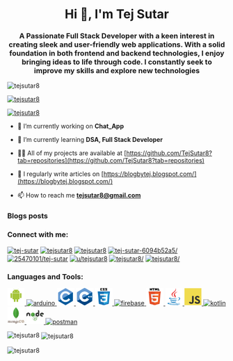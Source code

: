 <h1 align="center">Hi 👋, I'm Tej Sutar</h1>
<h3 align="center">A Passionate Full Stack Developer with a keen interest in creating sleek and user-friendly web applications. With a solid foundation in both frontend and backend technologies, I enjoy bringing ideas to life through code. I constantly seek to improve my skills and explore new technologies</h3>

<p align="left"> <img src="https://komarev.com/ghpvc/?username=tejsutar8&label=Profile%20views&color=0e75b6&style=flat" alt="tejsutar8" /> </p>

<p align="left"> <a href="https://github.com/ryo-ma/github-profile-trophy"><img src="https://github-profile-trophy.vercel.app/?username=tejsutar8" alt="tejsutar8" /></a> </p>

<p align="left"> <a href="https://twitter.com/tejsutar8" target="blank"><img src="https://img.shields.io/twitter/follow/tejsutar8?logo=twitter&style=for-the-badge" alt="tejsutar8" /></a> </p>

- 🔭 I’m currently working on **Chat_App**

- 🌱 I’m currently learning **DSA, Full Stack Developer**

- 👨‍💻 All of my projects are available at [https://github.com/TejSutar8?tab=repositories](https://github.com/TejSutar8?tab=repositories)

- 📝 I regularly write articles on [https://blogbytej.blogspot.com/](https://blogbytej.blogspot.com/)

- 📫 How to reach me **tejsutar8@gmail.com**

### Blogs posts
<!-- BLOG-POST-LIST:START -->
<!-- BLOG-POST-LIST:END -->

<h3 align="left">Connect with me:</h3>
<p align="left">
<a href="https://codepen.io/tej-sutar" target="blank"><img align="center" src="https://raw.githubusercontent.com/rahuldkjain/github-profile-readme-generator/master/src/images/icons/Social/codepen.svg" alt="tej-sutar" height="30" width="40" /></a>
<a href="https://dev.to/tejsutar8" target="blank"><img align="center" src="https://raw.githubusercontent.com/rahuldkjain/github-profile-readme-generator/master/src/images/icons/Social/devto.svg" alt="tejsutar8" height="30" width="40" /></a>
<a href="https://twitter.com/tejsutar8" target="blank"><img align="center" src="https://raw.githubusercontent.com/rahuldkjain/github-profile-readme-generator/master/src/images/icons/Social/twitter.svg" alt="tejsutar8" height="30" width="40" /></a>
<a href="https://linkedin.com/in/tej-sutar-6094b52a5/" target="blank"><img align="center" src="https://raw.githubusercontent.com/rahuldkjain/github-profile-readme-generator/master/src/images/icons/Social/linked-in-alt.svg" alt="tej-sutar-6094b52a5/" height="30" width="40" /></a>
<a href="https://stackoverflow.com/users/25470101/tej-sutar" target="blank"><img align="center" src="https://raw.githubusercontent.com/rahuldkjain/github-profile-readme-generator/master/src/images/icons/Social/stack-overflow.svg" alt="25470101/tej-sutar" height="30" width="40" /></a>
<a href="https://codesandbox.com/u/tejsutar8" target="blank"><img align="center" src="https://raw.githubusercontent.com/rahuldkjain/github-profile-readme-generator/master/src/images/icons/Social/codesandbox.svg" alt="u/tejsutar8" height="30" width="40" /></a>
<a href="https://fb.com/tejsutar8/" target="blank"><img align="center" src="https://raw.githubusercontent.com/rahuldkjain/github-profile-readme-generator/master/src/images/icons/Social/facebook.svg" alt="tejsutar8/" height="30" width="40" /></a>
<a href="https://instagram.com/tejsutar8/" target="blank"><img align="center" src="https://raw.githubusercontent.com/rahuldkjain/github-profile-readme-generator/master/src/images/icons/Social/instagram.svg" alt="tejsutar8/" height="30" width="40" /></a>
</p>

<h3 align="left">Languages and Tools:</h3>
<p align="left"> <a href="https://developer.android.com" target="_blank" rel="noreferrer"> <img src="https://raw.githubusercontent.com/devicons/devicon/master/icons/android/android-original-wordmark.svg" alt="android" width="40" height="40"/> </a> <a href="https://www.arduino.cc/" target="_blank" rel="noreferrer"> <img src="https://cdn.worldvectorlogo.com/logos/arduino-1.svg" alt="arduino" width="40" height="40"/> </a> <a href="https://www.cprogramming.com/" target="_blank" rel="noreferrer"> <img src="https://raw.githubusercontent.com/devicons/devicon/master/icons/c/c-original.svg" alt="c" width="40" height="40"/> </a> <a href="https://www.w3schools.com/cpp/" target="_blank" rel="noreferrer"> <img src="https://raw.githubusercontent.com/devicons/devicon/master/icons/cplusplus/cplusplus-original.svg" alt="cplusplus" width="40" height="40"/> </a> <a href="https://www.w3schools.com/css/" target="_blank" rel="noreferrer"> <img src="https://raw.githubusercontent.com/devicons/devicon/master/icons/css3/css3-original-wordmark.svg" alt="css3" width="40" height="40"/> </a> <a href="https://firebase.google.com/" target="_blank" rel="noreferrer"> <img src="https://www.vectorlogo.zone/logos/firebase/firebase-icon.svg" alt="firebase" width="40" height="40"/> </a> <a href="https://www.w3.org/html/" target="_blank" rel="noreferrer"> <img src="https://raw.githubusercontent.com/devicons/devicon/master/icons/html5/html5-original-wordmark.svg" alt="html5" width="40" height="40"/> </a> <a href="https://www.java.com" target="_blank" rel="noreferrer"> <img src="https://raw.githubusercontent.com/devicons/devicon/master/icons/java/java-original.svg" alt="java" width="40" height="40"/> </a> <a href="https://developer.mozilla.org/en-US/docs/Web/JavaScript" target="_blank" rel="noreferrer"> <img src="https://raw.githubusercontent.com/devicons/devicon/master/icons/javascript/javascript-original.svg" alt="javascript" width="40" height="40"/> </a> <a href="https://kotlinlang.org" target="_blank" rel="noreferrer"> <img src="https://www.vectorlogo.zone/logos/kotlinlang/kotlinlang-icon.svg" alt="kotlin" width="40" height="40"/> </a> <a href="https://www.mongodb.com/" target="_blank" rel="noreferrer"> <img src="https://raw.githubusercontent.com/devicons/devicon/master/icons/mongodb/mongodb-original-wordmark.svg" alt="mongodb" width="40" height="40"/> </a> <a href="https://nodejs.org" target="_blank" rel="noreferrer"> <img src="https://raw.githubusercontent.com/devicons/devicon/master/icons/nodejs/nodejs-original-wordmark.svg" alt="nodejs" width="40" height="40"/> </a> <a href="https://postman.com" target="_blank" rel="noreferrer"> <img src="https://www.vectorlogo.zone/logos/getpostman/getpostman-icon.svg" alt="postman" width="40" height="40"/> </a> </p>

<p><img align="left" src="https://github-readme-stats.vercel.app/api/top-langs?username=tejsutar8&show_icons=true&locale=en&layout=compact" alt="tejsutar8" /></p>

<p>&nbsp;<img align="center" src="https://github-readme-stats.vercel.app/api?username=tejsutar8&show_icons=true&locale=en" alt="tejsutar8" /></p>

<p><img align="center" src="https://github-readme-streak-stats.herokuapp.com/?user=tejsutar8&" alt="tejsutar8" /></p>
